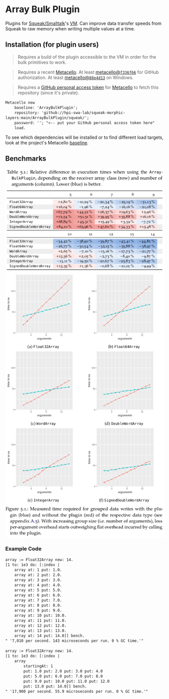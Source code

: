 # Array Bulk Plugin
Plugins for [Squeak/Smalltalk]'s [VM]. Can improve data transfer speeds from Squeak to raw memory when writing multiple values at a time.

## Installation (for plugin users)
> Requires a build of the plugin accessible to the VM in order for the bulk primitives to work.

> Requires a recent [Metacello]. At least [metacello@`f336f66`](https://github.com/Metacello/metacello/commit/f336f66ba853f340edaffd5613a730b76be71676) for GitHub authorization. At least [metacello@`88e4d13`](https://github.com/Metacello/metacello/commit/88e4d1341906b1eb591ba4f05a5df10d021cc2a9) on Windows.

> Requires a [GitHub personal access token](https://github.com/settings/tokens) for [Metacello] to fetch this repository (since it's private).

```smalltalk
Metacello new
	baseline: 'ArrayBulkPlugin';
	repository: 'github://hpi-swa-lab/squeak-morphic-layers:main/ArrayBulkPlugin/squeak/';
	password: ''; "<-- put your GitHub personal access token here"
	load.
```
To see which dependencies will be installed or to find different load targets, look at the project's Metacello [baseline](./squeak/BaselineOfArrayBulkPlugin/BaselineOfArrayBulkPlugin.class.st).

## Benchmarks

![](./docs/benchmark-table.png)
![](./docs/benchmark-graphs.png)

### Example Code
```smalltalk
array := Float32Array new: 14.
[1 to: 1e3 do: [:index |
	array at: 1 put: 1.0.
	array at: 2 put: 2.0.
	array at: 3 put: 3.0.
	array at: 4 put: 4.0.
	array at: 5 put: 5.0.
	array at: 6 put: 6.0.
	array at: 7 put: 7.0.
	array at: 8 put: 8.0.
	array at: 9 put: 9.0.
	array at: 10 put: 10.0.
	array at: 11 put: 11.0.
	array at: 12 put: 12.0.
	array at: 13 put: 13.0.
	array at: 14 put: 14.0]] bench.
" '7,010 per second. 143 microseconds per run. 0 % GC time.'"

array := Float32Array new: 14.
[1 to: 1e3 do: [:index |
	array
		startingAt: 1
		put: 1.0 put: 2.0 put: 3.0 put: 4.0
		put: 5.0 put: 6.0 put: 7.0 put: 8.0
		put: 9.0 put: 10.0 put: 11.0 put: 12.0
		put: 13.0 put: 14.0]] bench.
" '17,900 per second. 55.9 microseconds per run. 0 % GC time.'"
```

<!-- references -->
[Squeak/Smalltalk]: https://squeak.org
[Metacello]: https://github.com/Metacello/metacello
[VM]: https://github.com/OpenSmalltalk/opensmalltalk-vm